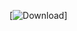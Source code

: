 [![Download](https://maven-badges.herokuapp.com/maven-central/com.github.GtechGovind/SmartDialog/badge.(svg|png)?style={style}&gav=true)]
